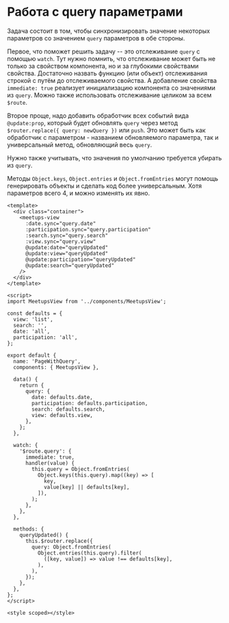 # Работа с query параметрами

Задача состоит в том, чтобы синхронизировать значение некоторых параметров со значением `query` параметров в обе стороны.

Первое, что поможет решить задачу -- это отслеживание `query` с помощью `watch`. Тут нужно помнить, что отслеживание может быть не только за свойством компонента, но и за глубокими свойствами свойства. Достаточно назвать функцию (или объект) отслеживания строкой с путём до отслеживаемого свойства. А добавление свойства `immediate: true` реализует инициализацию компонента со значениями из `query`. Можно также использовать отслеживание целиком за всем `$route`.

Второе проще, надо добавить обработчик всех событий вида `@update:prop`, который будет обновлять `query` через метод `$router.replace({ query: newQuery })` или `push`. Это может быть как обработчик с параметром - названием обновляемого параметра, так и универсальный метод, обновляющий весь `query`.

Нужно также учитывать, что значения по умолчанию требуется убирать из `query`.

Методы `Object.keys`, `Object.entries` и `Object.fromEntries` могут помощь генерировать объекты и сделать код более универсальным. Хотя параметров всего 4, и можно изменять их явно.

```vue
<template>
  <div class="container">
    <meetups-view
      :date.sync="query.date"
      :participation.sync="query.participation"
      :search.sync="query.search"
      :view.sync="query.view"
      @update:date="queryUpdated"
      @update:view="queryUpdated"
      @update:participation="queryUpdated"
      @update:search="queryUpdated"
    />
  </div>
</template>

<script>
import MeetupsView from '../components/MeetupsView';

const defaults = {
  view: 'list',
  search: '',
  date: 'all',
  participation: 'all',
};

export default {
  name: 'PageWithQuery',
  components: { MeetupsView },

  data() {
    return {
      query: {
        date: defaults.date,
        participation: defaults.participation,
        search: defaults.search,
        view: defaults.view,
      },
    };
  },

  watch: {
    '$route.query': {
      immediate: true,
      handler(value) {
        this.query = Object.fromEntries(
          Object.keys(this.query).map((key) => [
            key,
            value[key] || defaults[key],
          ]),
        );
      },
    },
  },

  methods: {
    queryUpdated() {
      this.$router.replace({
        query: Object.fromEntries(
          Object.entries(this.query).filter(
            ([key, value]) => value !== defaults[key],
          ),
        ),
      });
    },
  },
};
</script>

<style scoped></style>
```
